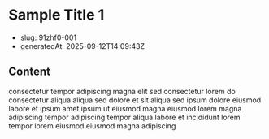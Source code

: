 # Sample Title 1

- slug: 91zhf0-001
- generatedAt: 2025-09-12T14:09:43Z

## Content
consectetur tempor adipiscing magna elit sed consectetur lorem do consectetur aliqua aliqua sed dolore et sit aliqua sed ipsum dolore eiusmod labore et ipsum amet ipsum ut eiusmod magna eiusmod lorem magna adipiscing tempor adipiscing tempor aliqua labore et incididunt lorem tempor lorem eiusmod eiusmod magna adipiscing
